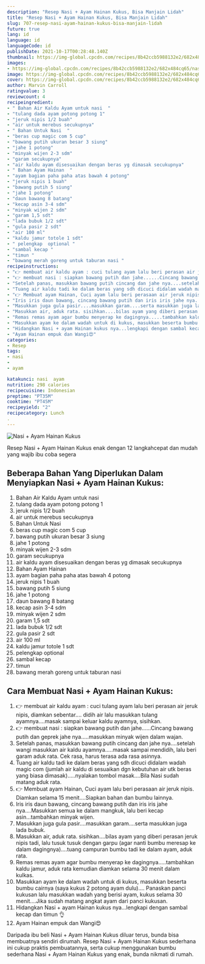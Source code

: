 ```yaml
---
description: "Resep Nasi + Ayam Hainan Kukus, Bisa Manjain Lidah"
title: "Resep Nasi + Ayam Hainan Kukus, Bisa Manjain Lidah"
slug: 707-resep-nasi-ayam-hainan-kukus-bisa-manjain-lidah
future: true
lang: id
language: id
languageCode: id
publishDate: 2021-10-17T00:28:48.140Z 
thumbnail: https://img-global.cpcdn.com/recipes/8b42ccb5988132e2/682x484cq65/nasi-ayam-hainan-kukus-foto-resep-utama.png
images:
- https://img-global.cpcdn.com/recipes/8b42ccb5988132e2/682x484cq65/nasi-ayam-hainan-kukus-foto-resep-utama.png
image: https://img-global.cpcdn.com/recipes/8b42ccb5988132e2/682x484cq65/nasi-ayam-hainan-kukus-foto-resep-utama.png
cover: https://img-global.cpcdn.com/recipes/8b42ccb5988132e2/682x484cq65/nasi-ayam-hainan-kukus-foto-resep-utama.png
author: Marvin Carroll
ratingvalue: 3
reviewcount: 4
recipeingredient:
- " Bahan Air Kaldu Ayam untuk nasi  "
- "tulang dada ayam potong potong 1"
- "jeruk nipis 1/2 buah"
- "air untuk merebus secukupnya"
- " Bahan Untuk Nasi  "
- "beras cup magic com 5 cup"
- "bawang putih ukuran besar 3 siung"
- "jahe 1 potong"
- "minyak wijen 2-3 sdm"
- "garam secukupnya"
- "air kaldu ayam disesuaikan dengan beras yg dimasak secukupnya"
- " Bahan Ayam Hainan  "
- "ayam bagian paha paha atas bawah 4 potong"
- "jeruk nipis 1 buah"
- "bawang putih 5 siung"
- "jahe 1 potong"
- "daun bawang 8 batang"
- "kecap asin 3-4 sdm"
- "minyak wijen 2 sdm"
- "garam 1,5 sdt"
- "lada bubuk 1/2 sdt"
- "gula pasir 2 sdt"
- "air 100 ml"
- "kaldu jamur totole 1 sdt"
- " pelengkap  optional "
- "sambal kecap "
- "timun "
- "bawang merah goreng untuk taburan nasi "
recipeinstructions:
- "👉 membuat air kaldu ayam : cuci tulang ayam lalu beri perasan air jeruk nipis, diamkan sebentar.... didih air lalu masukkan tulang ayamnya....masak sampai keluar kaldu ayamnya, sisihkan."
- "👉 membuat nasi : siapkan bawang putih dan jahe......Cincang bawang putih dan geprek jahe nya.....masukkan minyak wijen dalam wajan."
- "Setelah panas, masukkan bawang putih cincang dan jahe nya....setelah wangi masukkan air kaldu ayamnya.....masak sampai mendidih, lalu beri garam aduk rata. Cek rasa, harus terasa ada rasa asinnya."
- "Tuang air kaldu tadi ke dalam beras yang sdh dicuci didalam wadah magic com (jumlah air kaldu di sesuaikan dgn kebutuhan air utk beras yang biasa dimasak).....nyalakan tombol masak....Bila Nasi sudah matang aduk rata."
- "👉 Membuat ayam Hainan, Cuci ayam lalu beri perasaan air jeruk nipis. Diamkan selama 15 menit....Siapkan bahan dan bumbu lainnya."
- "Iris iris daun bawang, cincang bawang putih dan iris iris jahe nya....Masukkan semua ke dalam mangkuk, lalu beri kecap asin...tambahkan minyak wijen."
- "Masukkan juga gula pasir....masukkan garam....serta masukkan juga lada bubuk."
- "Masukkan air, aduk rata. sisihkan....bilas ayam yang diberi perasan jeruk nipis tadi, lalu tusuk tusuk dengan garpu (agar nanti bumbu meresap ke dalam dagingnya)....tuang campuran bumbu tadi ke dalam ayam, aduk rata."
- "Remas remas ayam agar bumbu menyerap ke dagingnya.....tambahkan kaldu jamur, aduk rata kemudian diamkan selama 30 menit dalam kulkas."
- "Masukkan ayam ke dalam wadah untuk di kukus, masukkan beserta bumbu cairnya (saya kukus 2 potong ayam dulu).... Panaskan panci kukusan lalu masukkan wadah yang berisi ayam, kukus selama 30 menit....Jika sudah matang angkat ayam dari panci kukusan."
- "Hidangkan Nasi + ayam Hainan kukus nya...lengkapi dengan sambal kecap dan timun 👌"
- "Ayam Hainan empuk dan Wangi😍"
categories:
- Resep
tags:
- nasi
- 
- ayam

katakunci: nasi  ayam 
nutrition: 298 calories
recipecuisine: Indonesian
preptime: "PT35M"
cooktime: "PT45M"
recipeyield: "2"
recipecategory: Lunch
. 
---
```



![Nasi + Ayam Hainan Kukus](https://img-global.cpcdn.com/recipes/8b42ccb5988132e2/682x484cq65/nasi-ayam-hainan-kukus-foto-resep-utama.png)

Resep Nasi + Ayam Hainan Kukus  enak dengan 12 langkahcepat dan mudah yang wajib ibu coba segera

<!--inarticleads1-->

## Beberapa Bahan Yang Diperlukan Dalam Menyiapkan Nasi + Ayam Hainan Kukus:

1.  Bahan Air Kaldu Ayam untuk nasi  
1. tulang dada ayam potong potong 1
1. jeruk nipis 1/2 buah
1. air untuk merebus secukupnya
1.  Bahan Untuk Nasi  
1. beras cup magic com 5 cup
1. bawang putih ukuran besar 3 siung
1. jahe 1 potong
1. minyak wijen 2-3 sdm
1. garam secukupnya
1. air kaldu ayam disesuaikan dengan beras yg dimasak secukupnya
1.  Bahan Ayam Hainan  
1. ayam bagian paha paha atas bawah 4 potong
1. jeruk nipis 1 buah
1. bawang putih 5 siung
1. jahe 1 potong
1. daun bawang 8 batang
1. kecap asin 3-4 sdm
1. minyak wijen 2 sdm
1. garam 1,5 sdt
1. lada bubuk 1/2 sdt
1. gula pasir 2 sdt
1. air 100 ml
1. kaldu jamur totole 1 sdt
1.  pelengkap  optional 
1. sambal kecap 
1. timun 
1. bawang merah goreng untuk taburan nasi 



<!--inarticleads2-->

## Cara Membuat Nasi + Ayam Hainan Kukus:

1. 👉 membuat air kaldu ayam : cuci tulang ayam lalu beri perasan air jeruk nipis, diamkan sebentar.... didih air lalu masukkan tulang ayamnya....masak sampai keluar kaldu ayamnya, sisihkan.
1. 👉 membuat nasi : siapkan bawang putih dan jahe......Cincang bawang putih dan geprek jahe nya.....masukkan minyak wijen dalam wajan.
1. Setelah panas, masukkan bawang putih cincang dan jahe nya....setelah wangi masukkan air kaldu ayamnya.....masak sampai mendidih, lalu beri garam aduk rata. Cek rasa, harus terasa ada rasa asinnya.
1. Tuang air kaldu tadi ke dalam beras yang sdh dicuci didalam wadah magic com (jumlah air kaldu di sesuaikan dgn kebutuhan air utk beras yang biasa dimasak).....nyalakan tombol masak....Bila Nasi sudah matang aduk rata.
1. 👉 Membuat ayam Hainan, Cuci ayam lalu beri perasaan air jeruk nipis. Diamkan selama 15 menit....Siapkan bahan dan bumbu lainnya.
1. Iris iris daun bawang, cincang bawang putih dan iris iris jahe nya....Masukkan semua ke dalam mangkuk, lalu beri kecap asin...tambahkan minyak wijen.
1. Masukkan juga gula pasir....masukkan garam....serta masukkan juga lada bubuk.
1. Masukkan air, aduk rata. sisihkan....bilas ayam yang diberi perasan jeruk nipis tadi, lalu tusuk tusuk dengan garpu (agar nanti bumbu meresap ke dalam dagingnya)....tuang campuran bumbu tadi ke dalam ayam, aduk rata.
1. Remas remas ayam agar bumbu menyerap ke dagingnya.....tambahkan kaldu jamur, aduk rata kemudian diamkan selama 30 menit dalam kulkas.
1. Masukkan ayam ke dalam wadah untuk di kukus, masukkan beserta bumbu cairnya (saya kukus 2 potong ayam dulu).... Panaskan panci kukusan lalu masukkan wadah yang berisi ayam, kukus selama 30 menit....Jika sudah matang angkat ayam dari panci kukusan.
1. Hidangkan Nasi + ayam Hainan kukus nya...lengkapi dengan sambal kecap dan timun 👌
1. Ayam Hainan empuk dan Wangi😍




Daripada ibu beli  Nasi + Ayam Hainan Kukus  diluar terus, bunda  bisa membuatnya sendiri dirumah. Resep  Nasi + Ayam Hainan Kukus  sederhana ini cukup praktis pembuatannya, serta cukup menggunakan bumbu sederhana  Nasi + Ayam Hainan Kukus  yang enak, bunda nikmati di rumah.
